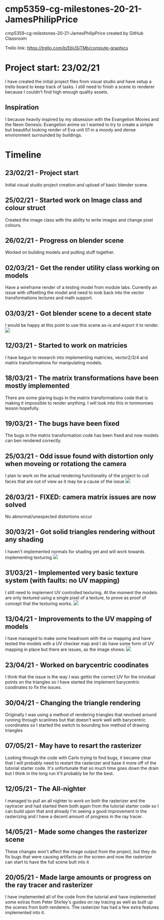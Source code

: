 # cmp5359-cg-milestones-20-21-JamesPhilipPrice
cmp5359-cg-milestones-20-21-JamesPhilipPrice created by GitHub Classroom

Trello link: https://trello.com/b/EbUSjTMb/compute-graphics

# Project start: 23/02/21
I have created the initial project files from visual studio and have setup a trello board to keep track of tasks. I still need to finish a scene to renderer because I couldn't find high enough quality assets.

## Inspiration
I because heavily inspired by my obsession with the Evangelion Movies and the Neon Genesis: Evangelion anime so I wanted to try to create a simple but beautiful looking render of Eva unit 01 in a moody and dense environment surrounded by buildings.

# Timeline
## 23/02/21 - Project start
Initial visual studio project creation and upload of basic blender scene.

## 25/02/21 - Started work on Image class and colour struct
Created the image class with the ability to write images and change pixel colours.

## 26/02/21 - Progress on blender scene
Worked on building models and putting stuff together.

## 02/03/21 - Get the render utility class working on models
Have a wireframe render of a testing model from module labs.
Currently an issue with offsetting the model and need to look back into the vector transformations lectures and math support.

## 03/03/21 - Got blender scene to a decent state
I would be happy at this point to use this scene as-is and export it to render.
<img src="Renderings/Blender_Render_Cycles.png?raw=true"/>

## 12/03/21 - Started to work on matricies
I have begun to research into implementing matricies, vector2/3/4 and matrix transformations for manipulating models.

## 18/03/21 - The matrix transformations have been mostly implemented
There are some glaring bugs in the matrix transformations code that is making it impossible to render anything. I will look into this in tommorows lesson hopefully.

## 19/03/21 - The bugs have been fixed
The bugs in the matrix transformation code has been fixed and now models can ben rendered correctly.

## 25/03/21 - Odd issue found with distortion only when moveing or rotationg the camera
I plan to work on the actual rendering functionality of the project to cull faces that are out of view as it may be a cause of the issue
<img src="Documentation_assets/HugeHead.png?raw=true"/>

## 26/03/21 - FIXED: camera matrix issues are now solved
No abnormal/unexpected distortions occur

## 30/03/21 - Got solid triangles rendering without any shading
I haven't implemented normals for shading yet and will work towards implementing texturing
<img src="Documentation_assets/no_normals_solid.png?raw=true"/>

## 31/03/21 - Implemented very basic texture system (with faults: no UV mapping)
I still need to implement UV controlled texturing. At the moment the models are only textured using a single pixel of a texture, to prove as proof of concept that the texturing works.
<img src="Documentation_assets/TextureTest.png?raw=true"/>

## 13/04/21 - Improvements to the UV mapping of models
I have managed to make some headroom with the uv mapping and have tested the models with a UV checker map and I do have some form of UV mapping in place but there are issues, as the image shows:
<img src="Documentation_assets/UV_WithBug.png?raw=true"/>

## 23/04/21 - Worked on barycentric coodinates
I think that the issue is the way I was gettin the correct UV for the inividual points on the triangles so I have started the implement barycentric coodinates to fix the issues.

## 30/04/21 - Changing the triangle rendering
Originally I was using a method of rendering triangles that revolved around running through scanlines but that doesn't work well with barycentric coordinates so I started the switch to bounding box method of drawing triangles

## 07/05/21 - May have to resart the rasterizer
Looking through the code with Carlo trying to find bugs, it became clear that I will probably need to restart the rasterizer and base it more off of the tutorial starter code. It's unfortunate that so much time goes down the drain but I think in the long run it'll probably be for the best.

## 12/05/21 - The All-nighter
I managed to pull an all nighter to work on both the rasterizer and the raytracer and had started them both again from the tutorial starter code so I can build upon that and already I'm seeing a good improvement in the rasterizing and I have a decent amount of progress in the ray tracer.

## 14/05/21 - Made some changes the rasterizer scene
These changes won't affect the image output from the project, but they do fix bugs that were causing artifacts on the screen and now the rasterizer can start to have the full scene bult into it

## 20/05/21 - Made large amounts or progress on the ray tracer and rasterizer
I have implemented all of the code from the tutorial and have implemented some extras from Peter Shirley's guides on ray tracing as well as built up the scenes from both renderers.
The rasterizer has had a few extra features implemented into it.